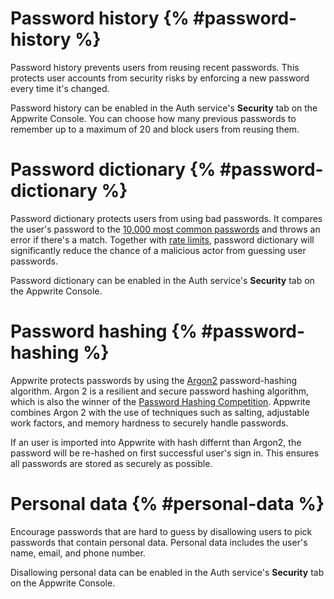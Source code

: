 # Password history  {% #password-history %}

Password history prevents users from reusing recent passwords. This protects user accounts from security risks by enforcing a new password every time it's changed.

Password history can be enabled in the Auth service's **Security** tab on the Appwrite Console. You can choose how many previous passwords to remember up to a maximum of 20 and block users from reusing them.

# Password dictionary {% #password-dictionary %}

Password dictionary protects users from using bad passwords. It compares the user's password to the [10,000 most common passwords](https://github.com/danielmiessler/SecLists/blob/master/Passwords/Common-Credentials/10k-most-common.txt) and throws an error if there's a match. Together with [rate limits](/docs/advanced/platform/rate-limits), password dictionary will significantly reduce the chance of a malicious actor from guessing user passwords.

Password dictionary can be enabled in the Auth service's **Security** tab on the Appwrite Console.

# Password hashing  {% #password-hashing %}
Appwrite protects passwords by using the [Argon2](https://github.com/P-H-C/phc-winner-argon2) password-hashing algorithm.
Argon 2 is a resilient and secure password hashing algorithm, which is also the winner of the [Password Hashing Competition](https://www.password-hashing.net/).
Appwrite combines Argon 2 with the use of techniques such as salting, adjustable work factors, and memory hardness to securely handle passwords.

If an user is imported into Appwrite with hash differnt than Argon2, the password will be re-hashed on first successful user's sign in. This ensures all passwords are stored as securely as possible.

# Personal data  {% #personal-data %}

Encourage passwords that are hard to guess by disallowing users to pick passwords that contain personal data.
Personal data includes the user's name, email, and phone number.

Disallowing personal data can be enabled in the Auth service's **Security** tab on the Appwrite Console.